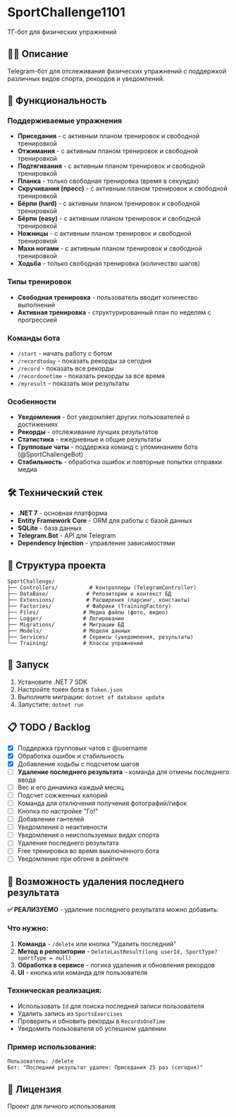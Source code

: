# SportChallenge1101
ТГ-бот для физических упражнений

## 🏃‍♂️ Описание
Telegram-бот для отслеживания физических упражнений с поддержкой различных видов спорта, рекордов и уведомлений.

## 🎯 Функциональность

### Поддерживаемые упражнения
- **Приседания** - с активным планом тренировок и свободной тренировкой
- **Отжимания** - с активным планом тренировок и свободной тренировкой  
- **Подтягивания** - с активным планом тренировок и свободной тренировкой
- **Планка** - только свободная тренировка (время в секундах)
- **Скручивания (пресс)** - с активным планом тренировок и свободной тренировкой
- **Бёрпи (hard)** - с активным планом тренировок и свободной тренировкой
- **Бёрпи (easy)** - с активным планом тренировок и свободной тренировкой
- **Ножницы** - с активным планом тренировок и свободной тренировкой
- **Махи ногами** - с активным планом тренировок и свободной тренировкой
- **Ходьба** - только свободная тренировка (количество шагов)

### Типы тренировок
- **Свободная тренировка** - пользователь вводит количество выполнений
- **Активная тренировка** - структурированный план по неделям с прогрессией

### Команды бота
- `/start` - начать работу с ботом
- `/recordtoday` - показать рекорды за сегодня
- `/record` - показать все рекорды
- `/recordonetime` - показать рекорды за все время
- `/myresult` - показать мои результаты

### Особенности
- **Уведомления** - бот уведомляет других пользователей о достижениях
- **Рекорды** - отслеживание лучших результатов
- **Статистика** - ежедневные и общие результаты
- **Групповые чаты** - поддержка команд с упоминанием бота (@SportChallengeBot)
- **Стабильность** - обработка ошибок и повторные попытки отправки медиа

## 🛠️ Технический стек
- **.NET 7** - основная платформа
- **Entity Framework Core** - ORM для работы с базой данных
- **SQLite** - база данных
- **Telegram.Bot** - API для Telegram
- **Dependency Injection** - управление зависимостями

## 📁 Структура проекта
```
SportChallenge/
├── Controllers/          # Контроллеры (TelegramController)
├── DataBase/            # Репозитории и контекст БД
├── Extensions/          # Расширения (парсинг, константы)
├── Factories/           # Фабрики (TrainingFactory)
├── Files/              # Медиа файлы (фото, видео)
├── Logger/             # Логирование
├── Migrations/         # Миграции БД
├── Models/             # Модели данных
├── Services/           # Сервисы (уведомления, результаты)
└── Training/           # Классы упражнений
```

## 🚀 Запуск
1. Установите .NET 7 SDK
2. Настройте токен бота в `Token.json`
3. Выполните миграции: `dotnet ef database update`
4. Запустите: `dotnet run`

## 📋 TODO / Backlog
- [x] Поддержка групповых чатов с @username
- [x] Обработка ошибок и стабильность
- [x] Добавление ходьбы с подсчетом шагов
- [ ] **Удаление последнего результата** - команда для отмены последнего ввода
- [ ] Вес и его динамика каждый месяц
- [ ] Подсчет сожженных калорий
- [ ] Команда для отключения получения фотографий/гифок
- [ ] Кнопка по настройке "Го!"
- [ ] Добавление гантелей
- [ ] Уведомления о неактивности
- [ ] Уведомления о неиспользуемых видах спорта
- [ ] Удаление последнего результата
- [ ] Free тренировка во время выключенного бота
- [ ] Уведомление при обгоне в рейтинге

## 🔧 Возможность удаления последнего результата

**✅ РЕАЛИЗУЕМО** - удаление последнего результата можно добавить:

### Что нужно:
1. **Команда** - `/delete` или кнопка "Удалить последний"
2. **Метод в репозитории** - `DeleteLastResult(long userId, SportType? sportType = null)`
3. **Обработка в сервисе** - логика удаления и обновления рекордов
4. **UI** - кнопка или команда для пользователя

### Техническая реализация:
- Использовать `Id` для поиска последней записи пользователя
- Удалить запись из `SportsExercises`
- Проверить и обновить рекорды в `RecordsOneTime`
- Уведомить пользователя об успешном удалении

### Пример использования:
```
Пользователь: /delete
Бот: "Последний результат удален: Приседания 25 раз (сегодня)"
```

## 📝 Лицензия
Проект для личного использования